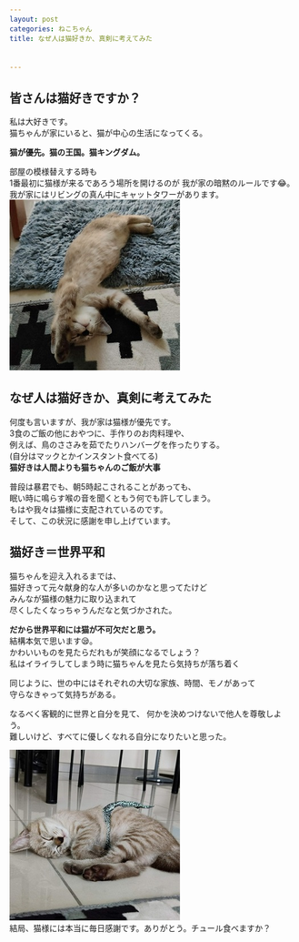 ```yaml
---
layout: post
categories: ねこちゃん
title: なぜ人は猫好きか、真剣に考えてみた


---
```

## 皆さんは猫好きですか？
私は大好きです。<br>
猫ちゃんが家にいると、猫が中心の生活になってくる。

**猫が優先。猫の王国。猫キングダム。**

部屋の模様替えする時も<br>
1番最初に猫様が来るであろう場所を開けるのが
我が家の暗黙のルールです😂。<br>
我が家にはリビングの真ん中にキャットタワーがあります。
![かわいいごま](/assets/img/2021-06-15-3/かわいいごま.jpg)


## なぜ人は猫好きか、真剣に考えてみた
何度も言いますが、我が家は猫様が優先です。<br>
3食のご飯の他におやつに、手作りのお肉料理や、<br>
例えば、鳥のささみを茹でたりハンバーグを作ったりする。<br>
(自分はマックとかインスタント食べてる)<br>
**猫好きは人間よりも猫ちゃんのご飯が大事**<br>

普段は暴君でも、朝5時起こされることがあっても、<br>
眠い時に鳴らす喉の音を聞くともう何でも許してしまう。<br>
もはや我々は猫様に支配されているのです。<br>
そして、この状況に感謝を申し上げています。

## 猫好き＝世界平和
猫ちゃんを迎え入れるまでは、<br>
猫好きって元々献身的な人が多いのかなと思ってたけど<br>
みんなが猫様の魅力に取り込まれて<br>
尽くしたくなっちゃうんだなと気づかされた。<br>

**だから世界平和には猫が不可欠だと思う。**<br>
結構本気で思います😪。<br>
かわいいものを見たらだれもが笑顔になるでしょう？<br>
私はイライラしてしまう時に猫ちゃんを見たら気持ちが落ち着く<br>

同じように、世の中にはそれぞれの大切な家族、時間、モノがあって<br>
守らなきゃって気持ちがある。<br>

なるべく客観的に世界と自分を見て、
何かを決めつけないで他人を尊敬しよう。<br>
難しいけど、すべてに優しくなれる自分になりたいと思った。<br>

![世界平和](/assets/img/2021-06-15-3/世界平和.jpg)<br>
結局、猫様には本当に毎日感謝です。ありがとう。チュール食べますか？<br>
<br>
<br>

